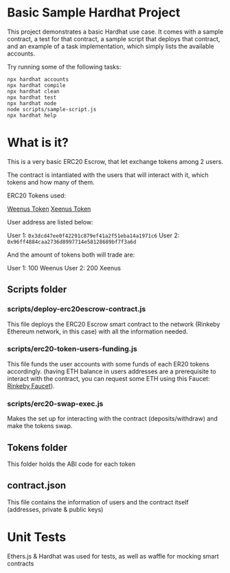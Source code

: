 # Basic Sample Hardhat Project

This project demonstrates a basic Hardhat use case. It comes with a sample contract, a test for that contract, a sample script that deploys that contract, and an example of a task implementation, which simply lists the available accounts.

Try running some of the following tasks:

```shell
npx hardhat accounts
npx hardhat compile
npx hardhat clean
npx hardhat test
npx hardhat node
node scripts/sample-script.js
npx hardhat help
```

# What is it?

This is a very basic ERC20 Escrow, that let exchange tokens among 2 users.

The contract is intantiated with the users that will interact with it, which tokens and how many of them.

ERC20 Tokens used:

[Weenus Token](https://rinkeby.etherscan.io/address/0xaFF4481D10270F50f203E0763e2597776068CBc5#code)
[Xeenus Token](https://rinkeby.etherscan.io/address/0x022E292b44B5a146F2e8ee36Ff44D3dd863C915c#code)

User address are listed below:

User 1: `0x3dcd47ee0f42291c879ef41a2f51eba14a1971c6`
User 2: `0x96ff4884caa2736d8997714e58128689bf7f3a6d`

And the amount of tokens both will trade are: 

User 1: 100 Weenus
User 2: 200 Xeenus

## Scripts folder

### scripts/deploy-erc20escrow-contract.js

This file deploys the ERC20 Escrow smart contract to the network (Rinkeby Ethereum network, in this case) with all the information needed.

### scripts/erc20-token-users-funding.js

This file funds the user accounts with some funds of each ER20 tokens accordingly.
(having ETH balance in users addresses are a prerequisite to interact with the contract, you can request some ETH using this Faucet: [Rinkeby Faucet](http://rinkeby-faucet.com)).

### scripts/erc20-swap-exec.js

Makes the set up for interacting with the contract (deposits/withdraw) and make the tokens swap.

## Tokens folder

This folder holds the ABI code for each token

## contract.json

This file contains the information of users and the contract itself (addresses, private & public keys)

# Unit Tests

Ethers.js & Hardhat was used for tests, as well as waffle for mocking smart contracts